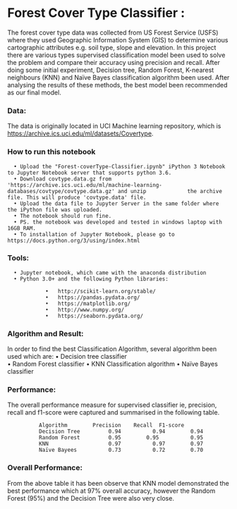 
# Forest Cover Type Classifier :
The forest cover type data was collected from US Forest Service (USFS) where they used Geographic Information System (GIS) to determine various cartographic attributes e.g. soil type, slope and elevation. In this project there are various types supervised classification model been used to solve the problem and compare their accuracy using precision and recall. After doing some initial experiment, Decision tree, Random Forest, K-nearest neighbours (KNN) and Naïve Bayes classification algorithm been used. After analysing the results of these methods, the best model been recommended as our final model. 

### Data: 
The data is originally located in UCI Machine learning repository, which is https://archive.ics.uci.edu/ml/datasets/Covertype. 

### How to run this notebook
      •	Upload the "Forest-coverType-Classifier.ipynb" iPython 3 Notebook to Jupyter Notebook server that supports python 3.6.
      •	Download covtype.data.gz from 'https://archive.ics.uci.edu/ml/machine-learning-databases/covtype/covtype.data.gz' and unzip             the archive file. This will produce 'covtype.data' file.
      •	Upload the data file to Jupyter Server in the same folder where the iPython file was uploaded.
      •	The notebook should run fine.
      •	PS. the notebook was developed and tested in windows laptop with 16GB RAM.
      •	To installation of Jupyter Notebook, please go to https://docs.python.org/3/using/index.html


### Tools:
      •	Jupyter notebook, which came with the anaconda distribution
      •	Python 3.0+ and the following Python libraries:

                •	http://scikit-learn.org/stable/ 
                •	https://pandas.pydata.org/ 
                •	https://matplotlib.org/ 
                •	http://www.numpy.org/ 
                •	https://seaborn.pydata.org/ 

### Algorithm and Result:
In order to find the best Classification Algorithm, several algorithm been used which are:
            •	Decision tree classifier            
            •	Random Forest classifier
            •	KNN Classification algorithm
            •	Naïve Bayes classifier 

### Performance:
The overall performance measure for supervised classifier ie, precision, recall and f1-score were captured and summarised in the following table. 

              Algorithm 	   Precision	Recall	F1-score
              Decision Tree     	0.94	      0.94	      0.94
              Random Forest      	0.95        0.95	      0.95
              KNN                   0.97	      0.97        0.97
              Naïve Bayees          0.73	      0.72	      0.70

### Overall Performance: 	
From the above table it has been observe that KNN model demonstrated the best performance which at 97% overall accuracy, however the Random Forest (95%) and the Decision Tree were also very close. 




